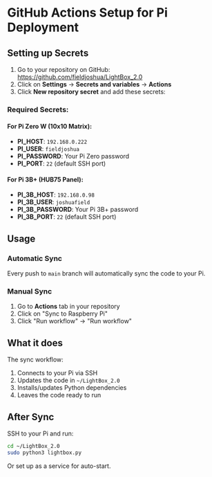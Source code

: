 # GitHub Actions Setup for Pi Deployment

## Setting up Secrets

1. Go to your repository on GitHub: https://github.com/fieldjoshua/LightBox_2.0
2. Click on **Settings** → **Secrets and variables** → **Actions**
3. Click **New repository secret** and add these secrets:

### Required Secrets:

#### For Pi Zero W (10x10 Matrix):
- **PI_HOST**: `192.168.0.222`
- **PI_USER**: `fieldjoshua`
- **PI_PASSWORD**: Your Pi Zero password
- **PI_PORT**: `22` (default SSH port)

#### For Pi 3B+ (HUB75 Panel):
- **PI_3B_HOST**: `192.168.0.98`
- **PI_3B_USER**: `joshuafield`
- **PI_3B_PASSWORD**: Your Pi 3B+ password
- **PI_3B_PORT**: `22` (default SSH port)

## Usage

### Automatic Sync
Every push to `main` branch will automatically sync the code to your Pi.

### Manual Sync
1. Go to **Actions** tab in your repository
2. Click on "Sync to Raspberry Pi"
3. Click "Run workflow" → "Run workflow"

## What it does

The sync workflow:
1. Connects to your Pi via SSH
2. Updates the code in `~/LightBox_2.0`
3. Installs/updates Python dependencies
4. Leaves the code ready to run

## After Sync

SSH to your Pi and run:
```bash
cd ~/LightBox_2.0
sudo python3 lightbox.py
```

Or set up as a service for auto-start.